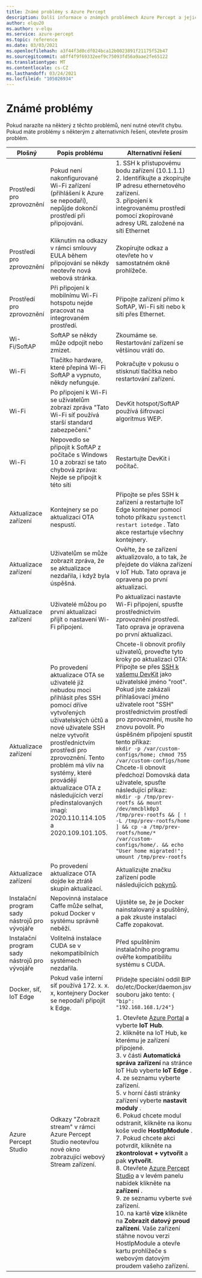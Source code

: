 ```yaml
---
title: Známé problémy s Azure Percept
description: Další informace o známých problémech Azure Percept a jejich řešení
author: elqu20
ms.author: v-elqu
ms.service: azure-percept
ms.topic: reference
ms.date: 03/03/2021
ms.openlocfilehash: a3f44f3d0cdf024bca12b0023891f21175f52b47
ms.sourcegitcommit: a8ff4f9f69332eef9c75093fd56a9aae2fe65122
ms.translationtype: MT
ms.contentlocale: cs-CZ
ms.lasthandoff: 03/24/2021
ms.locfileid: "105026934"
---
```

# <a name="known-issues"></a>Známé problémy

Pokud narazíte na některý z těchto problémů, není nutné otevřít chybu. Pokud máte problémy s některým z alternativních řešení, otevřete prosím problém.

|Plošný|Popis problému|Alternativní řešení|
|-------|---------|---------|
| Prostředí pro zprovoznění | Pokud není nakonfigurované Wi-Fi zařízení (přihlášení k Azure se nepodaří), nepůjde dokončí prostředí při připojování. | 1. SSH k přístupovému bodu zařízení (10.1.1.1) <br> 2. Identifikujte a zkopírujte IP adresu ethernetového zařízení. <br> 3. připojení k integrovanému prostředí pomocí zkopírované adresy URL založené na síti Ethernet |
| Prostředí pro zprovoznění | Kliknutím na odkazy v rámci smlouvy EULA během připojování se někdy neotevře nová webová stránka. | Zkopírujte odkaz a otevřete ho v samostatném okně prohlížeče. |
| Prostředí pro zprovoznění | Při připojení k mobilnímu Wi-Fi hotspotu nejde pracovat na integrovaném prostředí. | Připojte zařízení přímo k SoftAP, Wi-Fi síti nebo k síti přes Ethernet. |
| Wi-Fi/SoftAP | SoftAP se někdy může odpojit nebo zmizet. | Zkoumáme se.  Restartování zařízení se většinou vrátí do. |
| Wi-Fi | Tlačítko hardware, které přepíná Wi-Fi SoftAP a vypnuto, někdy nefunguje. | Pokračujte v pokusu o stisknutí tlačítka nebo restartování zařízení. |
| Wi-Fi | Po připojení k Wi-Fi se uživatelům zobrazí zpráva "Tato Wi-Fi síť používá starší standard zabezpečení." | DevKit hotspot/SoftAP používá šifrovací algoritmus WEP. |
| Wi-Fi | Nepovedlo se připojit k SoftAP z počítače s Windows 10 a zobrazí se tato chybová zpráva: <br> Nejde se připojit k této síti | Restartujte DevKit i počítač. |
| Aktualizace zařízení | Kontejnery se po aktualizaci OTA nespustí. | Připojte se přes SSH k zařízení a restartujte IoT Edge kontejner pomocí tohoto příkazu `systemctl restart iotedge` . Tato akce restartuje všechny kontejnery. |
| Aktualizace zařízení | Uživatelům se může zobrazit zpráva, že se aktualizace nezdařila, i když byla úspěšná. | Ověřte, že se zařízení aktualizovalo, a to tak, že přejdete do vlákna zařízení v IoT Hub. Tato oprava je opravena po první aktualizaci. |
| Aktualizace zařízení | Uživatelé můžou po první aktualizaci přijít o nastavení Wi-Fi připojení. | Po aktualizaci nastavte Wi-Fi připojení, spusťte prostřednictvím zprovoznění prostředí. Tato oprava je opravena po první aktualizaci. |
| Aktualizace zařízení | Po provedení aktualizace OTA se uživatelé již nebudou moci přihlásit přes SSH pomocí dříve vytvořených uživatelských účtů a nové uživatele SSH nelze vytvořit prostřednictvím prostředí pro zprovoznění. Tento problém má vliv na systémy, které provádějí aktualizace OTA z následujících verzí předinstalovaných imagí: 2020.110.114.105 a 2020.109.101.105. | Chcete-li obnovit profily uživatelů, proveďte tyto kroky po aktualizaci OTA: <br> Připojte se přes [SSH k vašemu DevKit](./how-to-ssh-into-percept-dk.md) jako uživatelské jméno "root". Pokud jste zakázali přihlašovací jméno uživatele root "SSH" prostřednictvím prostředí pro zprovoznění, musíte ho znovu povolit. Po úspěšném připojení spustit tento příkaz: <br> ```mkdir -p /var/custom-configs/home; chmod 755 /var/custom-configs/home``` <br> Chcete-li obnovit předchozí Domovská data uživatele, spusťte následující příkaz: <br> ```mkdir -p /tmp/prev-rootfs && mount /dev/mmcblk0p3 /tmp/prev-rootfs && [ ! -L /tmp/prev-rootfs/home ] && cp -a /tmp/prev-rootfs/home/* /var/custom-configs/home/. && echo "User home migrated!"; umount /tmp/prev-rootfs``` |
| Aktualizace zařízení | Po provedení aktualizace OTA dojde ke ztrátě skupin aktualizací. | Aktualizujte značku zařízení podle následujících [pokynů](./how-to-update-over-the-air.md#create-a-device-update-group). |
| Instalační program sady nástrojů pro vývojáře | Nepovinná instalace Caffe může selhat, pokud Docker v systému správně neběží. | Ujistěte se, že je Docker nainstalovaný a spuštěný, a pak zkuste instalaci Caffe zopakovat. |
| Instalační program sady nástrojů pro vývojáře | Volitelná instalace CUDA se v nekompatibilních systémech nezdařila. | Před spuštěním instalačního programu ověřte kompatibilitu systému s CUDA. |
| Docker, síť, IoT Edge | Pokud vaše interní síť používá 172. x. x. x, kontejnery Docker se nepodaří připojit k Edge. | Přidejte speciální oddíl BIP do/etc/Docker/daemon.jsv souboru jako tento: `{    "bip": "192.168.168.1/24"}` |
|Azure Percept Studio | Odkazy "Zobrazit stream" v rámci Azure Percept Studio neotevřou nové okno zobrazující webový Stream zařízení. | 1. Otevřete [Azure Portal](https://portal.azure.com) a vyberte **IoT Hub**. <br> 2. klikněte na IoT Hub, ke kterému je zařízení připojené. <br> 3. v části **Automatická správa zařízení** na stránce IoT Hub vyberte **IoT Edge** . <br> 4. ze seznamu vyberte zařízení. <br> 5. v horní části stránky zařízení vyberte **nastavit moduly** . <br> 6. Pokud chcete modul odstranit, klikněte na ikonu koše vedle **HostIpModule** . <br> 7. Pokud chcete akci potvrdit, klikněte na **zkontrolovat + vytvořit** a pak **vytvořit**. <br> 8. Otevřete [Azure Percept Studio](https://go.microsoft.com/fwlink/?linkid=2135819) a v levém panelu nabídek klikněte na **zařízení** . <br> 9. ze seznamu vyberte své zařízení. <br> 10. na kartě **vize** klikněte na **Zobrazit datový proud zařízení**. Vaše zařízení stáhne novou verzi HostIpModule a otevře kartu prohlížeče s webovým datovým proudem vašeho zařízení. |